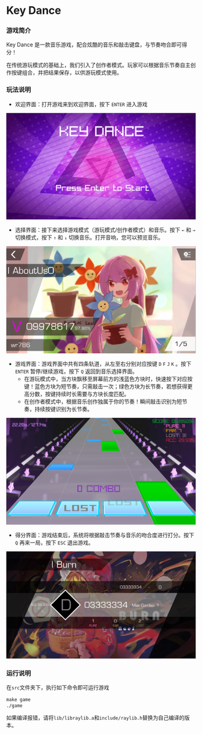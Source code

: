 # Key Dance 

### 游戏简介

Key Dance 是一款音乐游戏，配合炫酷的音乐和敲击键盘，与节奏吻合即可得分！

在传统游玩模式的基础上，我们引入了创作者模式。玩家可以根据音乐节奏自主创作按键组合，并把结果保存，以供游玩模式使用。

### 玩法说明
- 欢迎界面：打开游戏来到欢迎界面，按下 `ENTER` 进入游戏

<img src="images/image-20210510112756399.png" alt="image-20210510112756399" style="zoom:50%;" />

- 选择界面：接下来选择游戏模式（游玩模式/创作者模式）和音乐。按下 `←` 和 `→` 切换模式，按下 `↑` 和 `↓` 切换音乐。打开音响，您可以预览音乐。

<img src="images/image-20210510112934430.png" alt="image-20210510112934430" style="zoom:50%;" />

- 游戏界面：游戏界面中共有四条轨道，从左至右分别对应按键 `D` `F` `J` `K` 。按下 `ENTER` 暂停/继续游戏，按下 `Q` 返回到音乐选择界面。
   - 在游玩模式中，当方块飘移至屏幕前方的浅蓝色方块时，快速按下对应按键！蓝色方块为短节奏，只需敲击一次；绿色方块为长节奏，若想获得更高分数，按键持续时长需要与方块长度匹配。
   - 在创作者模式中，根据音乐创作独属于你的节奏！瞬间敲击识别为短节奏，持续按键识别为长节奏。
   
<img src="images/image-20210510113455229.png" alt="image-20210510113455229" style="zoom:50%;" />

- 得分界面：游戏结束后，系统将根据敲击节奏与音乐的吻合度进行打分。按下 `Q` 再来一局，按下 `ESC` 退出游戏。

<img src="images/image-20210510112153109.png" alt="image-20210510112153109" style="zoom:50%;" />


### 运行说明

在`src`文件夹下，执行如下命令即可运行游戏
```shell
make game
./game
```
如果编译报错，请将`lib/libraylib.a`和`include/raylib.h`替换为自己编译的版本。